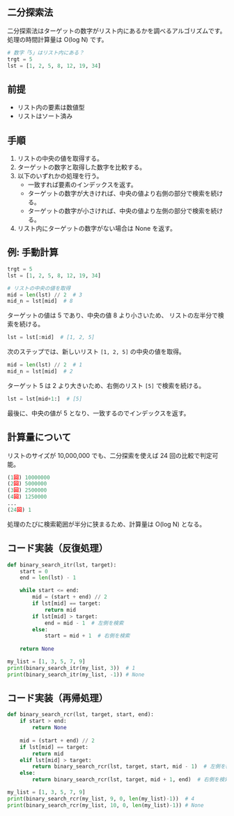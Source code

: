 ## 二分探索法
二分探索法はターゲットの数字がリスト内にあるかを調べるアルゴリズムです。
処理の時間計算量は O(log N) です。

```py
# 数字「5」はリスト内にある？
trgt = 5
lst = [1, 2, 5, 8, 12, 19, 34]
```

## 前提
- リスト内の要素は数値型
- リストはソート済み

## 手順
1. リストの中央の値を取得する。
2. ターゲットの数字と取得した数字を比較する。
3. 以下のいずれかの処理を行う。
   - 一致すれば要素のインデックスを返す。
   - ターゲットの数字が大きければ、中央の値より右側の部分で検索を続ける。
   - ターゲットの数字が小さければ、中央の値より左側の部分で検索を続ける。
4. リスト内にターゲットの数字がない場合は None を返す。

## 例: 手動計算
```py
trgt = 5
lst = [1, 2, 5, 8, 12, 19, 34]

# リストの中央の値を取得
mid = len(lst) // 2  # 3
mid_n = lst[mid]  # 8
```
ターゲットの値は 5 であり、中央の値 8 より小さいため、
リストの左半分で検索を続ける。

```py
lst = lst[:mid]  # [1, 2, 5]
```

次のステップでは、新しいリスト `[1, 2, 5]` の中央の値を取得。
```py
mid = len(lst) // 2  # 1
mid_n = lst[mid]  # 2
```
ターゲット 5 は 2 より大きいため、右側のリスト `[5]` で検索を続ける。

```py
lst = lst[mid+1:]  # [5]
```

最後に、中央の値が 5 となり、一致するのでインデックスを返す。

## 計算量について
リストのサイズが 10,000,000 でも、二分探索を使えば 24 回の比較で判定可能。

```py
(1回) 10000000
(2回) 5000000
(3回) 2500000
(4回) 1250000
...
(24回) 1
```

処理のたびに検索範囲が半分に狭まるため、計算量は O(log N) となる。

## コード実装（反復処理）
```py
def binary_search_itr(lst, target):
    start = 0
    end = len(lst) - 1

    while start <= end:
        mid = (start + end) // 2
        if lst[mid] == target:
            return mid
        if lst[mid] > target:
            end = mid - 1  # 左側を検索
        else:
            start = mid + 1  # 右側を検索
    
    return None

my_list = [1, 3, 5, 7, 9]
print(binary_search_itr(my_list, 3))  # 1
print(binary_search_itr(my_list, -1)) # None
```

## コード実装（再帰処理）
```py
def binary_search_rcr(lst, target, start, end):
    if start > end:
        return None
    
    mid = (start + end) // 2
    if lst[mid] == target:
        return mid
    elif lst[mid] > target:
        return binary_search_rcr(lst, target, start, mid - 1)  # 左側を検索
    else:
        return binary_search_rcr(lst, target, mid + 1, end)  # 右側を検索

my_list = [1, 3, 5, 7, 9]
print(binary_search_rcr(my_list, 9, 0, len(my_list)-1))  # 4
print(binary_search_rcr(my_list, 10, 0, len(my_list)-1)) # None
```